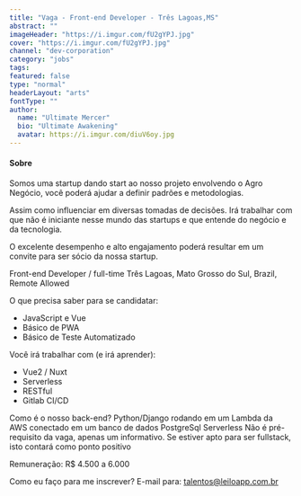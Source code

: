 ```yaml
---
title: "Vaga - Front-end Developer - Três Lagoas,MS"
abstract: ""
imageHeader: "https://i.imgur.com/fU2gYPJ.jpg"
cover: "https://i.imgur.com/fU2gYPJ.jpg"
channel: "dev-corporation"
category: "jobs"
tags:
featured: false
type: "normal"
headerLayout: "arts"
fontType: ""
author:
  name: "Ultimate Mercer"
  bio: "Ultimate Awakening"
  avatar: https://i.imgur.com/diuV6oy.jpg
---
```


#### Sobre

Somos uma startup dando start ao nosso projeto envolvendo o Agro Negócio, você poderá ajudar a definir padrões e metodologias.

Assim como influenciar em diversas tomadas de decisões. Irá trabalhar com que não é iniciante nesse mundo das startups e que entende do negócio e da tecnologia.

O excelente desempenho e alto engajamento poderá resultar em um convite para ser sócio da nossa startup.

Front-end Developer / full-time
Três Lagoas, Mato Grosso do Sul, Brazil, Remote Allowed

O que precisa saber para se candidatar:

- JavaScript e Vue
- Básico de PWA
- Básico de Teste Automatizado

Você irá trabalhar com (e irá aprender):

- Vue2 / Nuxt
- Serverless
- RESTful
- Gitlab CI/CD

Como é o nosso back-end?
Python/Django rodando em um Lambda da AWS conectado em um banco de dados PostgreSql Serverless
Não é pré-requisito da vaga, apenas um informativo. Se estiver apto para ser fullstack, isto contará como ponto positivo

Remuneração: R$ 4.500 a 6.000

Como eu faço para me inscrever?
E-mail para: talentos@leiloapp.com.br
